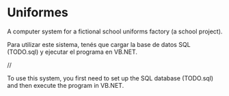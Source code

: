 # Uniformes
A computer system for a fictional school uniforms factory (a school project).

Para utilizar este sistema, tenés que cargar la base de datos SQL (TODO.sql) y ejecutar el programa en VB.NET.

//

To use this system, you first need to set up the SQL database (TODO.sql) and then execute the program in VB.NET.
